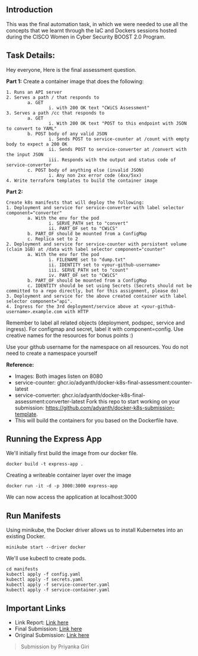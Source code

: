 ##  Introduction

This was the final automation task, in which we were needed to use all the concepts that we learnt through the IaC and Dockers sessions hosted during the CISCO Women in Cyber Security BOOST 2.0 Program.

## Task Details:
Hey everyone,
Here is the final assessment question.

**Part 1:**
Create a container image that does the following:

    1. Runs an API server
    2. Serves a path / that responds to
            a. GET
                    i. with 200 OK text "CWiCS Assessment"
    3. Serves a path /cc that responds to
            a. GET
                    i. With 200 OK text "POST to this endpoint with JSON to convert to YAML"
            b. POST body of any valid JSON
                    i. Sends POST to service-counter at /count with empty body to expect a 200 OK
                    ii. Sends POST to service-converter at /convert with the input JSON
                    iii. Responds with the output and status code of service-converter
            c. POST body of anything else (invalid JSON)
                    i. Any non 2xx error code (4xx/5xx)
    4. Write terraform templates to build the container image

**Part 2:**

    Create k8s manifests that will deploy the following:
    1. Deployment and service for service-converter with label selector component="converter"
            a. With the env for the pod
                    i. SERVE_PATH set to "convert"
                    ii. PART_OF set to "CWiCS"
            b. PART_OF should be mounted from a ConfigMap
            c. Replica set to 2
    2. Deployment and service for service-counter with persistent volume (claim 1GB) at /data with label selector component="counter"
            a. With the env for the pod
                    i. FILENAME set to "dump.txt"
                    ii. IDENTITY set to <your-github-username>
                    iii. SERVE_PATH set to "count"
                    iv. PART_OF set to "CWiCS"
            b. PART_OF should be mounted from a ConfigMap
            c. IDENTITY should be set using Secrets (Secrets should not be committed to a repo directly, but for this assignment, please do)
    3. Deployment and service for the above created container with label selector component="api". 
    4. Ingress for the 3rd deployment/service above at <your-github-username>.example.com with HTTP

Remember to label all related objects (deployment, podspec, service and ingress). For configmap and secret, label it with component=config. Use creative names for the resources for bonus points :)

Use your github username for the namespace on all resources. You do not need to create a namespace yourself

**Reference:**

 - Images: Both images listen on 8080 
 - service-counter:
   ghcr.io/adyanth/docker-k8s-final-assessment:counter-latest
  - service-converter:
   ghcr.io/adyanth/docker-k8s-final-assessment:converter-latest Fork
   this repo to start working on your submission:
   https://github.com/adyanth/docker-k8s-submission-template. 
   - This will build the containers for you based on the Dockerfile have.

## Running the Express App

We'll  initially first build the image from our docker file.

    docker build -t express-app .

Creating a writeable container layer over the  image

    docker run -it -d -p 3000:3000 express-app
 
 We can now access the application at localhost:3000
## Run Manifests

Using minikube, the Docker driver allows us to install Kubernetes into an existing Docker.

    minikube start --driver docker

We'll use kubectl to create pods.

    cd manifests
    kubectl apply -f config.yaml
    kubectl apply -f secrets.yaml
    kubectl apply -f service-converter.yaml
    kubectl apply -f service-container.yaml

## Important Links

 - Link Report: [Link here](https://docs.google.com/document/d/1uVHJLEZDdnes1gSwPpANSfoz-ufzYkcdwadIFVkgwao/edit?ouid=105452273350412625466&usp=docs_home&ths=true)
 -   Final Submission: [Link here](https://github.com/itspgiri/cisco-submission-k8) 
-  Original Submission: [Link here](https://github.com/itspgiri/docker-k8s-submission-template)

> Submission by Priyanka Giri





